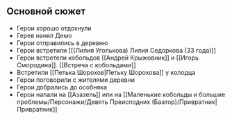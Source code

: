 ## Основной сюжет
* Герои хорошо отдохнули
* Герев нанял Демо
* Герои отправились в деревню
* Герои встретили [[(Лилия Уголькова) Лилия Седоркова (33 года)]]
* Герои встретели кобольдов [[Андрей Крыжовник]] и [[Игорь Смородина]]. [[Встреча с кобольдами]]
* Встретили [[Петька Шорохов|Петьку Шорохова]] у колодца
* Герои поговорили с жителями деревни
* Герои добрались до особняка
* Герои напали на [[Азазель]] или на [[Маленькие кобольды и большие проблемы/Персонажи/Девять Преисподних (Баатор)/Привратник|Привратник]]